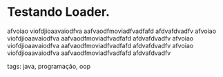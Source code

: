# Testando Loader.

afvoiao viofdjioaavaiodfva aafvaodfmoviadfvadfafd afdvafdvadfv
afvoiao viofdjioaavaiodfva aafvaodfmoviadfvadfafd afdvafdvadfv
afvoiao viofdjioaavaiodfva aafvaodfmoviadfvadfafd afdvafdvadfv
afvoiao viofdjioaavaiodfva aafvaodfmoviadfvadfafd afdvafdvadfv

tags: java, programação, oop
